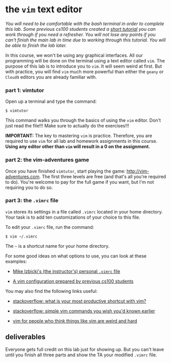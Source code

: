 # the `vim` text editor

*You will need to be comfortable with the bash terminal in order to complete this lab.
Some previous cs100 students created a [short tutorial](./terminal.md) you can work through if you need a refresher.
You will not lose any points if you can't finish the main lab in time due to working through this tutorial.
You will be able to finish the lab later.*

In this course, we won't be using any graphical interfaces.
All our programming will be done on the terminal using a text editor called `vim`.
The purpose of this lab is to introduce you to `vim`.
It will seem weird at first.
But with practice, you will find `vim` much more powerful than either the `geany` or `Cloud9` editors you are already familiar with.

### part 1: vimtutor

Open up a terminal and type the command:
```
$ vimtutor
```
This command walks you through the basics of using the `vim` editor.
Don't just read the file!!!
Make sure to actually do the exercises!!!

**IMPORTANT:**
The key to mastering `vim` is practice.
Therefore, you are required to use `vim` for all lab and homework assignments in this course.
**Using any editor other than `vim` will result in a 0 on the assignment.**

### part 2: the vim-adventures game

Once you have finished `vimtutor`, start playing the game: http://vim-adventures.com.
The first three levels are free (and that's all you're required to do).
You're welcome to pay for the full game if you want, but I'm not requiring you to do so.

### part 3: the `.vimrc` file

`vim` stores its settings in a file called `.vimrc` located in your home directory.
Your task is to add ten customizations of your choice to this file.

To edit your `.vimrc` file, run the command:
```
$ vim ~/.vimrc
```
The `~` is a shortcut name for your home directory.

For some good ideas on what options to use, you can look at these examples:

* [Mike Izbicki's (the instructor's) personal `.vimrc` file](https://github.com/mikeizbicki/dotfiles/blob/master/.vimrc)

* [A vim configuration prepared by previous cs100 students](https://github.com/atan009/vimrc)

You may also find the following links useful:

* [stackoverflow: what is your most productive shortcut with vim?](http://stackoverflow.com/questions/1218390/what-is-your-most-productive-shortcut-with-vim)

* [stackoverflow: simple vim commands you wish you'd known earlier](http://stackoverflow.com/questions/1276403/simple-vim-commands-you-wish-youd-known-earlier)

* [vim for people who think things like vim are weird and hard](http://csswizardry.com/2014/06/vim-for-people-who-think-things-like-vim-are-weird-and-hard/)

## deliverables

Everyone gets full credit on this lab just for showing up.
But you can't leave until you finish all three parts and show the TA your modified `.vimrc` file.
